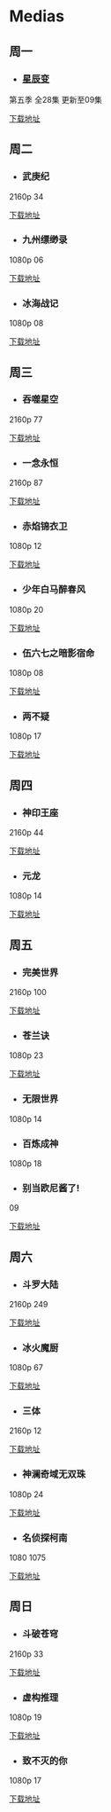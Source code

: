 # Medias


## 周一

- ### [星辰变](https://v.qq.com/x/cover/mzc0020080umg58.html)

第五季 全28集 更新至09集

[下载地址](https://www.aliyundrive.com/s/cTJ2ZmHMAvM/folder/622c511cf9e495cdf44d4b969d25687b42c80478)

## 周二

- ### 武庚纪
 
 2160p 34
 
[下载地址](https://www.aliyundrive.com/s/AkkBeYMEipx/folder/63b391f7af3b007a052442498327d5294ceb25bf)


- ### 九州缥缈录

 1080p 06

[下载地址](https://www.aliyundrive.com/s/NKVoLZpigtc/folder/63cf3dd455b51d056ff84e3c9d4c66ecd4e35d47)

- ### 冰海战记
 1080p 08

[下载地址](https://pan.baidu.com/s/1UqVQ1JWSgd-MC7NFU5j4VQ?pwd=34ap#list/path=%2Fsharelink1118190600-760679323805270%2F%5BBeanSub%26LoliHouse%5D%20Vinland%20Saga%20S2&parentPath=%2Fsharelink1118190600-760679323805270)


## 周三

- ### 吞噬星空

2160p 77

[下载地址](https://www.aliyundrive.com/s/SgxXCANRAmS/folder/61e0f078c18037957f72402a9a38472d5495392e)

- ### 一念永恒

 2160p 87

[下载地址](https://www.aliyundrive.com/s/oczwr2gQ2cZ/folder/62d76582ce7509fb1427499c8a3a4df845b849f8)

- ### 赤焰锦衣卫

1080p 12

[下载地址](https://www.aliyundrive.com/s/ZnBWtQsqRzA/folder/63b0f34b1487afb97a484dc89de4a586c90a0f05)

- ### 少年白马醉春风

1080p 20

[下载地址](https://www.aliyundrive.com/s/6FZeQLVmLt1/folder/62e0a2727d3ff2fb969948e5919f06a2cd181bd9)

- ### 伍六七之暗影宿命

 1080p 08

[下载地址](https://www.aliyundrive.com/s/6v7itS8ExAR)

- ### 两不疑

1080p 17

[下载地址](https://www.aliyundrive.com/s/MJDwmMKzw16/folder/6358b4f2b567b6f216cd45669bb22ec7c8c3b471)


## 周四

- ### 神印王座

 2160p 44

[下载地址](https://www.aliyundrive.com/s/95gm9tFYSUM/folder/626aaa58e4a22fd37b7846c5a2ca22ceb9430a62)

- ### 元龙

 1080p 14

[下载地址](https://www.aliyundrive.com/s/khRt4QuxLg8/folder/637dd4fc8b5214a52d704ff7abd1cba1c3adea80)


## 周五 

- ### 完美世界

 2160p 100

[下载地址](https://www.aliyundrive.com/s/XzHhA2iAsST/folder/61c568704c9ef0a0ce5a45cbab2cb7cb78b36c0f)

- ### 苍兰诀

 1080p 23

[下载地址](https://www.aliyundrive.com/s/Lj7UL4vTUc1/folder/62e356dd5d435280bd914c90b2d57398461176a1)

- ### 无限世界

1080p 14

- ### 百炼成神

 1080p 18

- ### 别当欧尼酱了! 

09

[下载地址](https://nyaa.si/?f=0&c=0_0&q=%E5%88%AB%E5%BD%93%E6%AC%A7%E5%B0%BC%E9%85%B1%E4%BA%86)

## 周六

- ### 斗罗大陆

 2160p 249

[下载地址](https://www.aliyundrive.com/s/zLgJUBZL2zL/folder/6173c24e27dd4909588e4106a7303d9f13691814)

- ### 冰火魔厨

 1080p 67

[下载地址](https://www.aliyundrive.com/s/NJHBmRUtQpb/folder/638ad3aaabd5f0410ffb4610a07e1db7ebc09763)

- ### 三体

2160p 12

[下载地址](https://www.aliyundrive.com/s/AiMjuF6hJQS/folder/6393f39105818172926e4d4a9e53a3b095380804)

- ### 神澜奇域无双珠

 1080p 24

[下载地址](https://www.aliyundrive.com/s/h173DaRSwT6/folder/62db6b1dc631b3a3c4bd4c11b7c6535a61700ec4)

- ### 名侦探柯南

1080 1075

[下载地址](https://www.sbsub.com/data/)

## 周日 

- ### 斗破苍穹

2160p 33

[下载地址](https://www.aliyundrive.com/s/xdnSuo7hMDz/folder/6290646eb4d4092d22704bfda5f19de447c3db68)

- ### 虚构推理

1080p 19

[下载地址](https://share.dmhy.org/topics/list?keyword=%E8%99%9A%E6%9E%84%E6%8E%A8%E7%90%86)

- ### 致不灭的你

1080p 17

[下载地址](https://share.dmhy.org/topics/list?keyword=%E7%B5%A6%E4%B8%8D%E6%BB%85%E7%9A%84%E4%BD%A0&sort_id=0&team_id=803&order=date-desc)


